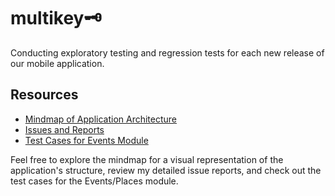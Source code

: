 # multikey🗝️

Conducting exploratory testing and regression tests for each new release of our mobile application.

## Resources
- [Mindmap of Application Architecture](https://github.com/leonidzhuravlev/multikey/assets/146559834/5c97e158-1202-4ec7-857c-9cbe5ccaaca7)
- [Issues and Reports](https://drive.google.com/file/d/1R4FPsOP02KiR2zINu0Vgq3sHVSRDrn3k/view?usp=sharing)
- [Test Cases for Events Module](https://drive.google.com/file/d/1qmwFeJ0myu9pGcZBqla0n9FGd0-Bl_UM/view?usp=sharing)

Feel free to explore the mindmap for a visual representation of the application's structure, review my detailed issue reports, and check out the test cases for the Events/Places module.
